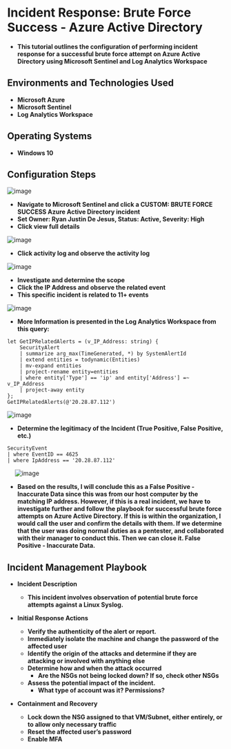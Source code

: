 <h1>Incident Response: Brute Force Success - Azure Active Directory</h1>

- <b>This tutorial outlines the configuration of performing incident response for a successful brute force attempt on Azure Active Directory using Microsoft Sentinel and Log Analytics Workspace</b>

<h2>Environments and Technologies Used</h2>

- <b>Microsoft Azure</b> 
- <b>Microsoft Sentinel</b>
- <b>Log Analytics Workspace</b>

<h2>Operating Systems</h2>

- <b>Windows 10</b>

<h2>Configuration Steps</h2>

![image](https://github.com/user-attachments/assets/bb4d1cf1-7415-492e-a976-ef9c9cf3f77e)
- <b>Navigate to Microsoft Sentinel and click a CUSTOM: BRUTE FORCE SUCCESS Azure Active Directory incident</b>
- <b>Set Owner: Ryan Justin De Jesus, Status: Active, Severity: High</b>
- <b>Click view full details</b>

![image](https://github.com/user-attachments/assets/bdab9b12-a622-4d46-a803-1b9e8ff34c43)
- <b>Click activity log and observe the activity log</b>

![image](https://github.com/user-attachments/assets/c44b27d4-8239-4f74-a7c4-0addc001604e)
- <b>Investigate and determine the scope</b>
- <b>Click the IP Address and observe the related event</b>
- <b>This specific incident is related to 11+ events</b>

![image](https://github.com/user-attachments/assets/5d5120ac-978c-4f22-bfcd-fa4645433b23)
- <b>More Information is presented in the Log Analytics Workspace from this query:</b>

``` 
let GetIPRelatedAlerts = (v_IP_Address: string) {
    SecurityAlert
    | summarize arg_max(TimeGenerated, *) by SystemAlertId
    | extend entities = todynamic(Entities)
    | mv-expand entities
    | project-rename entity=entities
    | where entity['Type'] == 'ip' and entity['Address'] =~ v_IP_Address
    | project-away entity
};
GetIPRelatedAlerts(@'20.28.87.112')
```

![image](https://github.com/user-attachments/assets/734e9966-a58c-48dd-b83e-4ef855bdd29e)
- <b>Determine the legitimacy of the Incident (True Positive, False Positive, etc.)</b>

```
SecurityEvent
| where EventID == 4625
| where IpAddress == '20.28.87.112'
```
 
![image](https://github.com/user-attachments/assets/3dbe1a9d-de07-44ee-b194-c952feb69564)
- <b>Based on the results, I will conclude this as a False Positive - Inaccurate Data since this was from our host computer by the matching IP address. However, if this is a real incident, we have to investigate further and follow the playbook for successful brute force attempts on Azure Active Directory. If this is within the organization, I would call the user and confirm the details with them. If we determine that the user was doing normal duties as a pentester, and collaborated with their manager to conduct this. Then we can close it. False Positive - Inaccurate Data.

## Incident Management Playbook 
- <b>Incident Description</b>
    - This incident involves observation of potential brute force attempts against a Linux Syslog.

- <b>Initial Response Actions</b>
    - Verify the authenticity of the alert or report.
    - Immediately isolate the machine and change the password of the affected user
    - Identify the origin of the attacks and determine if they are attacking or involved with anything else
    - Determine how and when the attack occurred
        - Are the NSGs not being locked down? If so, check other NSGs
    - Assess the potential impact of the incident.
        - What type of account was it? Permissions?

- <b>Containment and Recovery</b>
    - Lock down the NSG assigned to that VM/Subnet, either entirely, or to allow only necessary traffic
    - Reset the affected user’s password
    - Enable MFA
